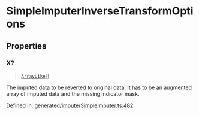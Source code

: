 # SimpleImputerInverseTransformOptions

## Properties

### X?

> [`ArrayLike`](../types/ArrayLike.md)[]

The imputed data to be reverted to original data. It has to be an augmented array of imputed data and the missing indicator mask.

Defined in:  [generated/impute/SimpleImputer.ts:482](https://github.com/transitive-bullshit/scikit-learn-ts/blob/122b3c0/packages/sklearn/src/generated/impute/SimpleImputer.ts#L482)

